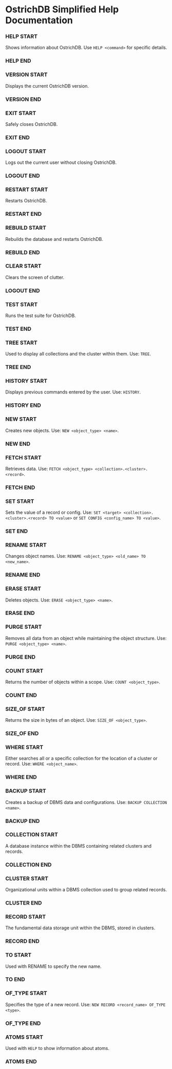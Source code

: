 # OstrichDB Simplified Help Documentation

### HELP START
Shows information about OstrichDB. Use `HELP <command>` for specific details.
### HELP END

### VERSION START
Displays the current OstrichDB version.
### VERSION END

### EXIT START
Safely closes OstrichDB.
### EXIT END

### LOGOUT START
Logs out the current user without closing OstrichDB.
### LOGOUT END

### RESTART START
Restarts OstrichDB.
### RESTART END

### REBUILD START
Rebuilds the database and restarts OstrichDB.
### REBUILD END

### CLEAR START
Clears the screen of clutter.
### LOGOUT END

### TEST START
Runs the test suite for OstrichDB.
### TEST END

### TREE START
Used to display all collections and the cluster within them. Use: `TREE`.
### TREE END

### HISTORY START
Displays previous commands entered by the user. Use: `HISTORY`.
### HISTORY END

### NEW START
Creates new objects. Use: `NEW <object_type> <name>`.
### NEW END

### FETCH START
Retrieves data. Use: `FETCH <object_type> <collection>.<cluster>.<record>`.
### FETCH END

### SET START
Sets the value of a record or config. Use: `SET <target> <collection>.<cluster>.<record> TO <value>` or `SET CONFIG <config_name> TO <value>`.
### SET END

### RENAME START
Changes object names. Use: `RENAME <object_type> <old_name> TO <new_name>`.
### RENAME END

### ERASE START
Deletes objects. Use: `ERASE <object_type> <name>`.
### ERASE END

### PURGE START
Removes all data from an object while maintaining the object structure. Use: `PURGE <object_type> <name>`.
### PURGE END

### COUNT START
Returns the number of objects within a scope. Use: `COUNT <object_type>`.
### COUNT END

### SIZE_OF START
Returns the size in bytes of an object. Use: `SIZE_OF <object_type>`.
### SIZE_OF END

### WHERE START
Either searches all or a specific collection for the location of a cluster or record. Use: `WHERE <object_name>`.
### WHERE END

### BACKUP START
Creates a backup of DBMS data and configurations. Use: `BACKUP COLLECTION <name>`.
### BACKUP END

### COLLECTION START
A database instance within the DBMS containing related clusters and records.
### COLLECTION END

### CLUSTER START
Organizational units within a DBMS collection used to group related records.
### CLUSTER END

### RECORD START
The fundamental data storage unit within the DBMS, stored in clusters.
### RECORD END

### TO START
Used with RENAME to specify the new name.
### TO END

### OF_TYPE START
Specifies the type of a new record. Use: `NEW RECORD <record_name> OF_TYPE <type>`.
### OF_TYPE END

### ATOMS START
Used with `HELP` to show information about atoms.
### ATOMS END
